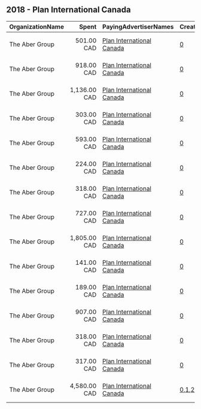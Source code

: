 ## 2018 - Plan International Canada 
|OrganizationName|Spent|PayingAdvertiserNames|CreativeUrls|Impressions|Genders|AgeBrackets|CountryCodes|BillingAddresses|CandidateBallotInformation|
|:---|---:|:---|:---|---:|:---|:---|:---|:---|:---|
|The Aber Group|501.00 CAD|[Plan International Canada](2018/Plan_International_Canada.md)|[0](https://www.snap.com/political-ads/asset/e5ed732eb729996c08e31600c1a740dd4637b1e985e2a693fe762e4416de7e5c?mediaType=mp4)|293,106|||canada|"608-120 Eglinton Avenue East,Toronto,M4P1E2,CA"||
|The Aber Group|918.00 CAD|[Plan International Canada](2018/Plan_International_Canada.md)|[0](https://www.snap.com/political-ads/asset/3c0f87e3b01722505e018b827b9936e62471f08b46ed5bd63c6980f86dfe9c36?mediaType=mov)|732,853|FEMALE||canada|"608-120 Eglinton Avenue East,Toronto,M4P1E2,CA"||
|The Aber Group|1,136.00 CAD|[Plan International Canada](2018/Plan_International_Canada.md)|[0](https://www.snap.com/political-ads/asset/488c5a7f1b41948d60b27dfe0dcf1203e76badc142cde950ad42fcf3cbb7941b?mediaType=mp4)|665,500|FEMALE||canada|"608-120 Eglinton Avenue East,Toronto,M4P1E2,CA"||
|The Aber Group|303.00 CAD|[Plan International Canada](2018/Plan_International_Canada.md)|[0](https://www.snap.com/political-ads/asset/eeb5d0eb7394d94794a1839ea618e26b56e362a1ed694d44e6173fcaaf78ff4a?mediaType=mov)|183,780|FEMALE||canada|"608-120 Eglinton Avenue East,Toronto,M4P1E2,CA"||
|The Aber Group|593.00 CAD|[Plan International Canada](2018/Plan_International_Canada.md)|[0](https://www.snap.com/political-ads/asset/bf742a24f6cd13236de048515a2f71bf2f3e9d0c9d30464488cb05415015148e?mediaType=mp4)|359,611|FEMALE||canada|"608-120 Eglinton Avenue East,Toronto,M4P1E2,CA"||
|The Aber Group|224.00 CAD|[Plan International Canada](2018/Plan_International_Canada.md)|[0](https://www.snap.com/political-ads/asset/8892af89d6cd228aaac1069d90e16d3f4afff112082b9472ed7670c37c982ed7?mediaType=mov)|137,147|||canada|"608-120 Eglinton Avenue East,Toronto,M4P1E2,CA"||
|The Aber Group|318.00 CAD|[Plan International Canada](2018/Plan_International_Canada.md)|[0](https://www.snap.com/political-ads/asset/fb9ea576e989c0f2a22486ae203af59b0ae17d754e27695b928758e4c974813a?mediaType=mp4)|194,332|FEMALE||canada|"608-120 Eglinton Avenue East,Toronto,M4P1E2,CA"||
|The Aber Group|727.00 CAD|[Plan International Canada](2018/Plan_International_Canada.md)|[0](https://www.snap.com/political-ads/asset/488c5a7f1b41948d60b27dfe0dcf1203e76badc142cde950ad42fcf3cbb7941b?mediaType=mp4)|215,743|FEMALE||canada|"608-120 Eglinton Avenue East,Toronto,M4P1E2,CA"||
|The Aber Group|1,805.00 CAD|[Plan International Canada](2018/Plan_International_Canada.md)|[0](https://www.snap.com/political-ads/asset/af83131f02be495e87a22232573fcdc5a7754fc6de7fb004faf687952b5997f9?mediaType=mov)|949,148|FEMALE||canada|"608-120 Eglinton Avenue East,Toronto,M4P1E2,CA"||
|The Aber Group|141.00 CAD|[Plan International Canada](2018/Plan_International_Canada.md)|[0](https://www.snap.com/political-ads/asset/81c5da2656c8698c71fbb6db92e97b5ef2648b33d76a4e0755695ff751656a87?mediaType=mp4)|86,455|||canada|"608-120 Eglinton Avenue East,Toronto,M4P1E2,CA"||
|The Aber Group|189.00 CAD|[Plan International Canada](2018/Plan_International_Canada.md)|[0](https://www.snap.com/political-ads/asset/8ab9841c6769c8059a017eb7e49711ae2c68d885d44a7c962ac46d6d8f72f973?mediaType=mov)|123,496|MALE||canada|"608-120 Eglinton Avenue East,Toronto,M4P1E2,CA"||
|The Aber Group|907.00 CAD|[Plan International Canada](2018/Plan_International_Canada.md)|[0](https://www.snap.com/political-ads/asset/af83131f02be495e87a22232573fcdc5a7754fc6de7fb004faf687952b5997f9?mediaType=mov)|263,526|FEMALE||canada|"608-120 Eglinton Avenue East,Toronto,M4P1E2,CA"||
|The Aber Group|318.00 CAD|[Plan International Canada](2018/Plan_International_Canada.md)|[0](https://www.snap.com/political-ads/asset/b3fba4e2a75cb654d5c8b6e5a9135ab6280547e0e1738f0ab38c9578b36bf16a?mediaType=mp4)|178,223|FEMALE||canada|"608-120 Eglinton Avenue East,Toronto,M4P1E2,CA"||
|The Aber Group|317.00 CAD|[Plan International Canada](2018/Plan_International_Canada.md)|[0](https://www.snap.com/political-ads/asset/bb76743bbd7ad3ecd4d1eda197e8b4595da2dbf761d2fb79d0b97b1e1a6f3a7d?mediaType=mp4)|181,836|||canada|"608-120 Eglinton Avenue East,Toronto,M4P1E2,CA"||
|The Aber Group|4,580.00 CAD|[Plan International Canada](2018/Plan_International_Canada.md)|[0](https://www.snap.com/political-ads/asset/2109a6ad85a734723e9f78833fc7fd5456833b8c62ed7d1be2dac67529be96a9?mediaType=mp4),[1](https://www.snap.com/political-ads/asset/0897963d3f110dd3b9e9475f92a22c87095c192e9a9e61c75b801ef572f6d5ae?mediaType=mp4),[2](https://www.snap.com/political-ads/asset/43492406a2521e385277e8cc3439a56c6e79411915a7fa39d4c5edd82401f0ec?mediaType=mp4)|4,289,009||25-29|canada|"608-120 Eglinton Avenue East,Toronto,M4P1E2,CA"||
